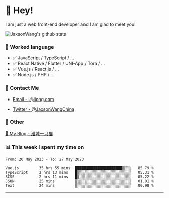 # 👋 Hey!

I am just a web front-end developer and I am glad to meet you!

![JaxsonWang's github stats](https://github-readme-stats.vercel.app/api?username=JaxsonWang&&show_icons=true&&title_color=1abc9c&&icon_color=1abc9c)


### 📝 Worked language

- ✅ JavaScript / TypeScript / ...
- ✅ React Native / Flutter / UNI-App / Tora / ...
- ✅ Vue.js / React.js / ...
- ✅ Node.js / PHP / ...

### 📮 Contact Me

- [Email - i@iiong.com](mailto:i@iiong.com)

- [Twitter - @JaxsonWangChina](https://twitter.com/JaxsonWangChina)

### 🤪 Other

[📌 My Blog - 淮城一只猫](https://iiong.com)

### 📊 This week I spent my time on

<!--START_SECTION:waka-->

```text
From: 20 May 2023 - To: 27 May 2023

Vue.js         35 hrs 55 mins  █████████████████████▒░░░   85.79 %
TypeScript     2 hrs 13 mins   █▒░░░░░░░░░░░░░░░░░░░░░░░   05.31 %
SCSS           2 hrs 11 mins   █▒░░░░░░░░░░░░░░░░░░░░░░░   05.22 %
JSON           25 mins         ▒░░░░░░░░░░░░░░░░░░░░░░░░   01.01 %
Text           24 mins         ▒░░░░░░░░░░░░░░░░░░░░░░░░   00.98 %
```

<!--END_SECTION:waka-->

---
